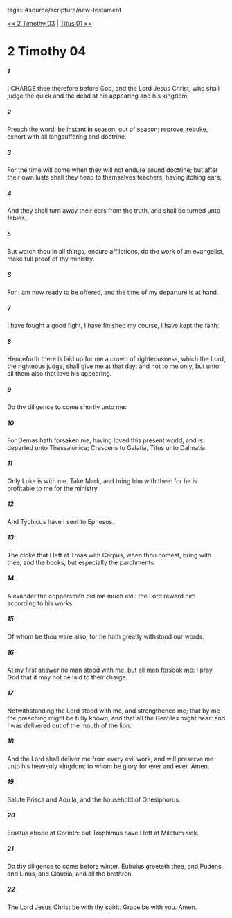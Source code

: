 tags:: #source/scripture/new-testament

[<< 2 Timothy 03](/New_Testament/16_2_Timothy/2_Timothy_03.md) | [Titus 01 >>](/New_Testament/17_Titus/Titus_01.md)

# 2 Timothy 04

##### 1

I CHARGE thee therefore before God, and the Lord Jesus Christ, who shall judge the quick and the dead at his appearing and his kingdom;

##### 2

Preach the word; be instant in season, out of season; reprove, rebuke, exhort with all longsuffering and doctrine.

##### 3

For the time will come when they will not endure sound doctrine; but after their own lusts shall they heap to themselves teachers, having itching ears;

##### 4

And they shall turn away their ears from the truth, and shall be turned unto fables.

##### 5

But watch thou in all things, endure afflictions, do the work of an evangelist, make full proof of thy ministry.

##### 6

For I am now ready to be offered, and the time of my departure is at hand.

##### 7

I have fought a good fight, I have finished my course, I have kept the faith:

##### 8

Henceforth there is laid up for me a crown of righteousness, which the Lord, the righteous judge, shall give me at that day: and not to me only, but unto all them also that love his appearing.

##### 9

Do thy diligence to come shortly unto me:

##### 10

For Demas hath forsaken me, having loved this present world, and is departed unto Thessalonica; Crescens to Galatia, Titus unto Dalmatia.

##### 11

Only Luke is with me. Take Mark, and bring him with thee: for he is profitable to me for the ministry.

##### 12

And Tychicus have I sent to Ephesus.

##### 13

The cloke that I left at Troas with Carpus, when thou comest, bring with thee, and the books, but especially the parchments.

##### 14

Alexander the coppersmith did me much evil: the Lord reward him according to his works:

##### 15

Of whom be thou ware also; for he hath greatly withstood our words.

##### 16

At my first answer no man stood with me, but all men forsook me: I pray God that it may not be laid to their charge.

##### 17

Notwithstanding the Lord stood with me, and strengthened me; that by me the preaching might be fully known, and that all the Gentiles might hear: and I was delivered out of the mouth of the lion.

##### 18

And the Lord shall deliver me from every evil work, and will preserve me unto his heavenly kingdom: to whom be glory for ever and ever. Amen.

##### 19

Salute Prisca and Aquila, and the household of Onesiphorus.

##### 20

Erastus abode at Corinth: but Trophimus have I left at Miletum sick.

##### 21

Do thy diligence to come before winter. Eubulus greeteth thee, and Pudens, and Linus, and Claudia, and all the brethren.

##### 22

The Lord Jesus Christ be with thy spirit. Grace be with you. Amen.

